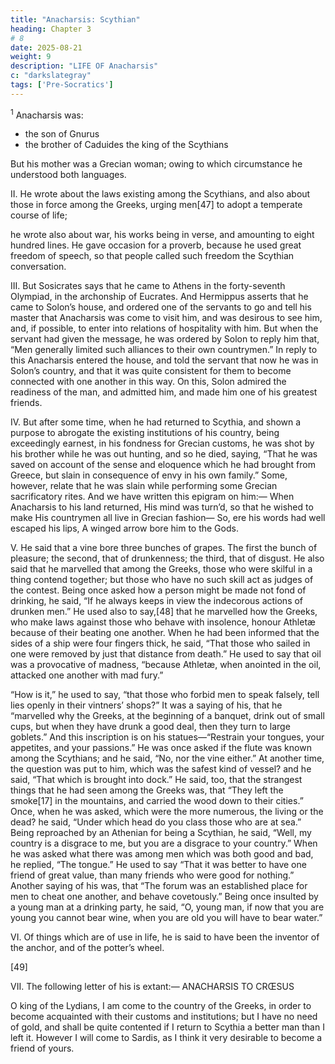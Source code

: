 ```yaml
---
title: "Anacharsis: Scythian"
heading: Chapter 3
# 8
date: 2025-08-21
weight: 9
description: "LIFE OF Anacharsis"
c: "darkslategray"
tags: ['Pre-Socratics']
---
```



<sup>1</sup> Anacharsis was:
- the son of Gnurus
- the brother of Caduides the king of the Scythians

But his mother was a Grecian woman; owing to which circumstance he understood both languages.


II. He wrote about the laws existing among the Scythians, and also about those in force among the Greeks, urging men[47] to adopt a temperate course of life;

he wrote also about war, his works being in verse, and amounting to eight hundred lines. He gave occasion for a proverb, because he used great freedom of speech, so that people called such freedom the Scythian conversation.


III. But Sosicrates says that he came to Athens in the forty-seventh Olympiad, in the archonship of Eucrates. And Hermippus asserts that he came to Solon’s house, and ordered one of the servants to go and tell his master that Anacharsis was come to visit him, and was desirous to see him, and, if possible, to enter into relations of hospitality with him. But when the servant had given the message, he was ordered by Solon to reply him that, “Men generally limited such alliances to their own countrymen.” In reply to this Anacharsis entered the house, and told the servant that now he was in Solon’s country, and that it was quite consistent for them to become connected with one another in this way. On this, Solon admired the readiness of the man, and admitted him, and made him one of his greatest friends.

IV. But after some time, when he had returned to Scythia, and shown a purpose to abrogate the existing institutions of his country, being exceedingly earnest, in his fondness for Grecian customs, he was shot by his brother while he was out hunting, and so he died, saying, “That he was saved on account of the sense and eloquence which he had brought from Greece, but slain in consequence of envy in his own family.” Some, however, relate that he was slain while performing some Grecian sacrificatory rites. And we have written this epigram on him:—
When Anacharsis to his land returned,
His mind was turn’d, so that he wished to make
His countrymen all live in Grecian fashion—
So, ere his words had well escaped his lips,
A winged arrow bore him to the Gods.

V. He said that a vine bore three bunches of grapes. The first the bunch of pleasure; the second, that of drunkenness; the third, that of disgust. He also said that he marvelled that among the Greeks, those who were skilful in a thing contend together; but those who have no such skill act as judges of the contest. Being once asked how a person might be made not fond of drinking, he said, “If he always keeps in view the indecorous actions of drunken men.” He used also to say,[48] that he marvelled how the Greeks, who make laws against those who behave with insolence, honour Athletæ because of their beating one another. When he had been informed that the sides of a ship were four fingers thick, he said, “That those who sailed in one were removed by just that distance from death.” He used to say that oil was a provocative of madness, “because Athletæ, when anointed in the oil, attacked one another with mad fury.”

“How is it,” he used to say, “that those who forbid men to speak falsely, tell lies openly in their vintners’ shops?” It was a saying of his, that he “marvelled why the Greeks, at the beginning of a banquet, drink out of small cups, but when they have drunk a good deal, then they turn to large goblets.” And this inscription is on his statues—“Restrain your tongues, your appetites, and your passions.” He was once asked if the flute was known among the Scythians; and he said, “No, nor the vine either.” At another time, the question was put to him, which was the safest kind of vessel? and he said, “That which is brought into dock.” He said, too, that the strangest things that he had seen among the Greeks was, that “They left the smoke[17] in the mountains, and carried the wood down to their cities.” Once, when he was asked, which were the more numerous, the living or the dead? he said, “Under which head do you class those who are at sea.” Being reproached by an Athenian for being a Scythian, he said, “Well, my country is a disgrace to me, but you are a disgrace to your country.” When he was asked what there was among men which was both good and bad, he replied, “The tongue.” He used to say “That it was better to have one friend of great value, than many friends who were good for nothing.” Another saying of his was, that “The forum was an established place for men to cheat one another, and behave covetously.” Being once insulted by a young man at a drinking party, he said, “O, young man, if now that you are young you cannot bear wine, when you are old you will have to bear water.”

VI. Of things which are of use in life, he is said to have been the inventor of the anchor, and of the potter’s wheel.

[49]

VII. The following letter of his is extant:—
ANACHARSIS TO CRŒSUS

O king of the Lydians, I am come to the country of the Greeks, in order to become acquainted with their customs and institutions; but I have no need of gold, and shall be quite contented if I return to Scythia a better man than I left it. However I will come to Sardis, as I think it very desirable to become a friend of yours.



